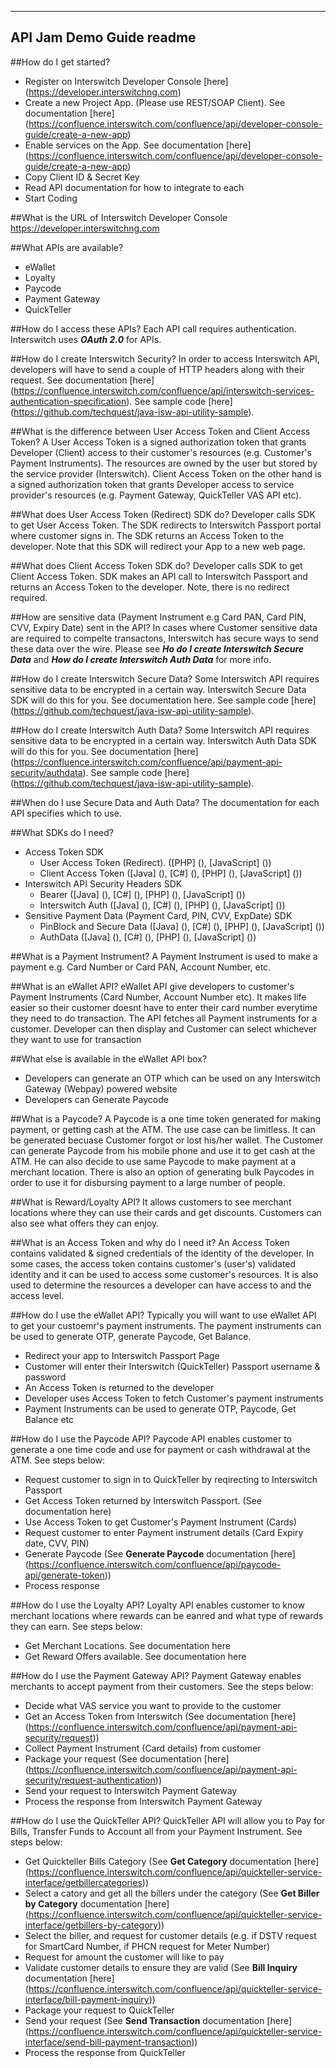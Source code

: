 -------------------------
API Jam Demo Guide readme
-------------------------

##How do I get started?
- Register on Interswitch Developer Console [here] (https://developer.interswitchng.com)
- Create a new Project App. (Please use REST/SOAP Client). See documentation [here] (https://confluence.interswitch.com/confluence/api/developer-console-guide/create-a-new-app)
- Enable services on the App. See documentation [here] (https://confluence.interswitch.com/confluence/api/developer-console-guide/create-a-new-app)
- Copy Client ID & Secret Key
- Read API documentation for how to integrate to each
- Start Coding

##What is the URL of Interswitch Developer Console
	https://developer.interswitchng.com
	
##What APIs are available?
* eWallet
* Loyalty
* Paycode
* Payment Gateway
* QuickTeller

##How do I access these APIs?
Each API call requires authentication. Interswitch uses **_OAuth 2.0_** for APIs.

##How do I create Interswitch Security?
In order to access Interswitch API, developers will have to send a couple of HTTP headers along with their request. See documentation [here] (https://confluence.interswitch.com/confluence/api/interswitch-services-authentication-specification). See sample code [here] (https://github.com/techquest/java-isw-api-utility-sample).

##What is the difference between User Access Token and Client Access Token?
A User Access Token is a signed authorization token that grants Developer (Client) access to their customer's resources (e.g. Customer's Payment Instruments). The resources are owned by the user but stored by the service provider (Interswitch). Client Access Token on the other hand is a signed authorization token that grants Developer access to service provider's resources (e.g. Payment Gateway, QuickTeller VAS API etc).

##What does User Access Token (Redirect) SDK do?
Developer calls SDK to get User Access Token. The SDK redirects to Interswitch Passport portal where customer signs in. The SDK returns an Access Token to the developer. Note that this SDK will redirect your App to a new web page.

##What does Client Access Token SDK do?
Developer calls SDK to get Client Access Token. SDK makes an API call to Interswitch Passport and returns an Access Token to the developer. Note, there is no redirect required.

##How are sensitive data (Payment Instrument e.g Card PAN, Card PIN, CVV, Expiry Date) sent in the API?
In cases where Customer sensitive data are required to compelte transactons, Interswitch has secure ways to send these data over the wire. Please see **_Ho do I create Interswitch Secure Data_** and **_How do I create Interswitch Auth Data_** for more info.

##How do I create Interswitch Secure Data?
Some Interswitch API requires sensitive data to be encrypted in a certain way. Interswitch Secure Data SDK will do this for you. See documentation here. See sample code [here] (https://github.com/techquest/java-isw-api-utility-sample).

##How do I create Interswitch Auth Data?
Some Interswitch API requires sensitive data to be encrypted in a certain way. Interswitch Auth Data SDK will do this for you. See documentation [here] (https://confluence.interswitch.com/confluence/api/payment-api-security/authdata). See sample code [here] (https://github.com/techquest/java-isw-api-utility-sample).

##When do I use Secure Data and Auth Data?
The documentation for each API specifies which to use.

##What SDKs do I need?
* Access Token SDK
  * User Access Token (Redirect). ([PHP] (), [JavaScript] ())
  * Client Access Token ([Java] (), [C#] (), [PHP] (), [JavaScript] ())
* Interswitch API Security Headers SDK
  * Bearer ([Java] (), [C#] (), [PHP] (), [JavaScript] ())
  * Interswitch Auth ([Java] (), [C#] (), [PHP] (), [JavaScript] ())
* Sensitive Payment Data (Payment Card, PIN, CVV, ExpDate) SDK
  * PinBlock and Secure Data ([Java] (), [C#] (), [PHP] (), [JavaScript] ())
  * AuthData ([Java] (), [C#] (), [PHP] (), [JavaScript] ())

##What is a Payment Instrument?
A Payment Instrument is used to make a payment e.g. Card Number or Card PAN, Account Number, etc.

##What is an eWallet API?
eWallet API give developers to customer's Payment Instruments (Card Number, Account Number etc). It makes life easier so their customer doesnt have to enter their card number everytime they need to do transaction. The API fetches all Payment instruments for a customer. Developer can then display and Customer can select whichever they want to use for transaction

##What else is available in the eWallet API box?
* Developers can generate an OTP which can be used on any Interswitch Gateway (Webpay) powered website
* Developers can Generate Paycode
	
##What is a Paycode?
A Paycode is a one time token generated for making payment, or getting cash at the ATM. The use case can be limitless. It can be generated becuase Customer forgot or lost his/her wallet. The Customer can generate Paycode from his mobile phone and use it to get cash at the ATM. He can also decide to use same Paycode to make payment at a merchant location. There is also an option of generating bulk Paycodes in order to use it for disbursing payment to a large number of people.
	
##What is Reward/Loyalty API?
It allows customers to see merchant locations where they can use their cards and get discounts. Customers can also see what offers they can enjoy.
	
##What is an Access Token and why do I need it?
An Access Token contains validated & signed credentials of the identity of the developer. In some cases, the access token contains customer's (user's) validated identity and it can be used to access some customer's resources. It is also used to determine the resources a developer can have access to and the access level.

##How do I use the eWallet API?
Typically you will want to use eWallet API to get your custoemr's payment instruments. The payment instruments can be used to generate OTP, generate Paycode, Get Balance.
* Redirect your app to Interswitch Passport Page
* Customer will enter their Interswitch (QuickTeller) Passport username & password
* An Access Token is returned to the developer
* Developer uses Access Token to fetch Customer's payment instruments
* Payment Instruments can be used to generate OTP, Paycode, Get Balance etc

##How do I use the Paycode API?
Paycode API enables customer to generate a one time code and use for payment or cash withdrawal at the ATM. See steps below:
* Request customer to sign in to QuickTeller by reqirecting to Interswitch Passport
* Get Access Token returned by Interswitch Passport. (See documentation here)
* Use Access Token to get Customer's Payment Instrument (Cards)
* Request customer to enter Payment instrument details (Card Expiry date, CVV, PIN)
* Generate Paycode (See **Generate Paycode** documentation [here] (https://confluence.interswitch.com/confluence/api/paycode-api/generate-token))
* Process response

##How do I use the Loyalty API?
Loyalty API enables customer to know merchant locations where rewards can be eanred and what type of rewards they can earn. See steps below:
* Get Merchant Locations. See documentation here
* Get Reward Offers available. See documentation here

##How do I use the Payment Gateway API?
Payment Gateway enables merchants to accept payment from their customers. See the steps below:
* Decide what VAS service you want to provide to the customer
* Get an Access Token from Interswitch (See documentation [here] (https://confluence.interswitch.com/confluence/api/payment-api-security/request))
* Collect Payment Instrument (Card details) from customer
* Package your request (See documentation [here] (https://confluence.interswitch.com/confluence/api/payment-api-security/request-authentication))
* Send your request to Interswitch Payment Gateway
* Process the response from Interswitch Payment Gateway

##How do I use the QuickTeller API?
QuickTeller API will allow you to Pay for Bills, Transfer Funds to Account all from your Payment Instrument. See steps below:
* Get Quickteller Bills Category (See **Get Category** documentation [here] (https://confluence.interswitch.com/confluence/api/quickteller-service-interface/getbillercategories))
* Select a catory and get all the billers under the category (See **Get Biller by Category** documentation [here] (https://confluence.interswitch.com/confluence/api/quickteller-service-interface/getbillers-by-category))
* Select the biller, and request for customer details (e.g. if DSTV request for SmartCard Number, if PHCN request for Meter Number)
* Request for amount the customer will like to pay
* Validate customer details to ensure they are valid (See **Bill Inquiry** documentation [here] (https://confluence.interswitch.com/confluence/api/quickteller-service-interface/bill-payment-inquiry))
* Package your request to QuickTeller
* Send your request (See **Send Transaction** documentation [here] (https://confluence.interswitch.com/confluence/api/quickteller-service-interface/send-bill-payment-transaction))
* Process the response from QuickTeller
